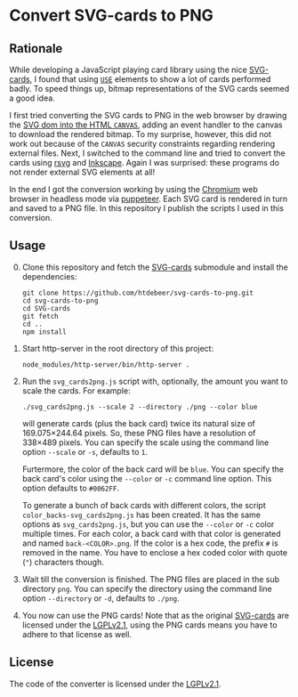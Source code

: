 # Convert SVG-cards to PNG

## Rationale

While developing a JavaScript playing card library using the nice
[SVG-cards](https://github.com/htdebeer/SVG-cards), I found that using
[`USE`](https://developer.mozilla.org/en/docs/Web/SVG/Element/use) elements to
show a lot of cards performed badly. To speed things up, bitmap
representations of the SVG cards seemed a good idea. 

I first tried converting the SVG cards to PNG in the web browser by drawing
the [SVG dom into the HTML
`CANVAS`](https://developer.mozilla.org/en-US/docs/Web/API/Canvas_API/Drawing_DOM_objects_into_a_canvas),
adding an event handler to the canvas to download the rendered bitmap. To my
surprise, however, this did not work out because of the `CANVAS` security
constraints regarding rendering external files. Next, I switched to the
command line and tried to convert the cards using
[rsvg](https://developer.gnome.org/rsvg/2.40/) and
[Inkscape](https://inkscape.org/en/). Again I was surprised: these programs do
not render external SVG elements at all! 

In the end I got the conversion working by using the
[Chromium](https://www.chromium.org/) web browser in headless mode via
[puppeteer](https://github.com/GoogleChrome/puppeteer). Each SVG card is
rendered in turn and saved to a PNG file. In this repository I publish the
scripts I used in this conversion.

## Usage

0.  Clone this repository and fetch the
    [SVG-cards](https://github.com/htdebeer/SVG-cards) submodule and install
    the dependencies:

        git clone https://github.com/htdebeer/svg-cards-to-png.git
        cd svg-cards-to-png
        cd SVG-cards
        git fetch
        cd ..
        npm install

1.  Start http-server in the root directory of this project:

        node_modules/http-server/bin/http-server .

2.  Run the `svg_cards2png.js` script with, optionally, the
    amount you want to scale the cards. For example:

        ./svg_cards2png.js --scale 2 --directory ./png --color blue

    will generate cards (plus the back card) twice its natural size of
    169.075×244.64 pixels. So, these PNG files have a resolution of 338×489
    pixels. You can specify the scale using the command line option `--scale`
    or `-s`, defaults to `1`.

    Furtermore, the color of the back card will be `blue`. You can specify the
    back card's color using the `--color` or `-c` command line option. This
    option defaults to `#0062FF`.

    To generate a bunch of back cards with different colors, the script
    `color_backs-svg_cards2png.js` has been created. It has the same options
    as `svg_cards2png.js`, but you can use the `--color` or `-c` color
    multiple times. For each color, a back card with that color is generated
    and named `back-<COLOR>.png`. If the color is a hex code, the prefix `#`
    is removed in the name. You have to enclose a hex coded color with quote
    (`"`) characters though.

3.  Wait till the conversion is finished. The PNG files are placed in the sub
    directory `png`. You can specify the directory using the command line
    option `--directory` or `-d`, defaults to `./png`.

5.  You now can use the PNG cards! Note that as the original
    [SVG-cards](https://github.com/htdebeer/SVG-cards) are licensed under the
    [LGPLv2.1](https://www.gnu.org/licenses/lgpl-2.1.en.html), using the PNG
    cards means you have to adhere to that license as well.

## License

The code of the converter is licensed under the
[LGPLv2.1](https://www.gnu.org/licenses/gpl-2.1.en.html).
